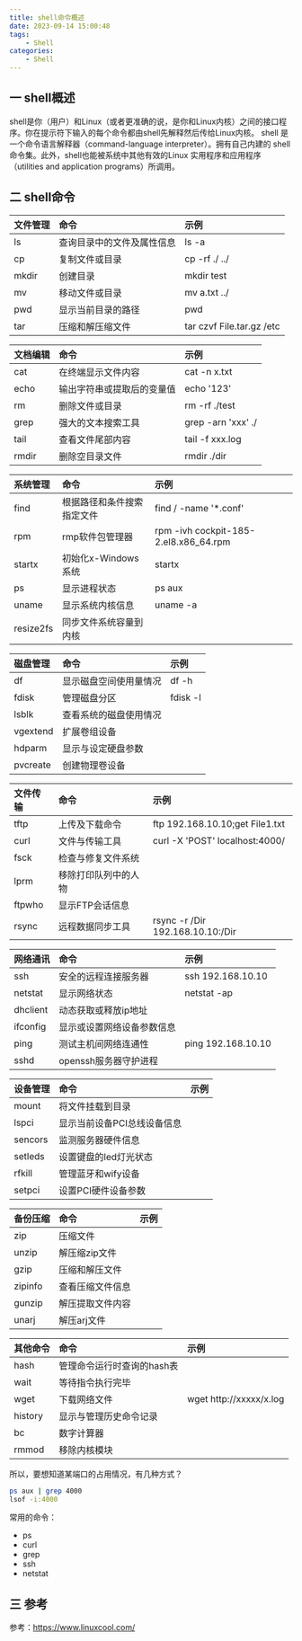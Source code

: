 ```yaml
---
title: shell命令概述
date: 2023-09-14 15:00:48
tags:
    - Shell
categories:
    - Shell
---
```



## 一 shell概述
shell是你（用户）和Linux（或者更准确的说，是你和Linux内核）之间的接口程序。你在提示符下输入的每个命令都由shell先解释然后传给Linux内核。
shell 是一个命令语言解释器（command-language interpreter）。拥有自己内建的 shell 命令集。此外，shell也能被系统中其他有效的Linux 实用程序和应用程序（utilities and application programs）所调用。

## 二 shell命令

| 文件管理 | 命令 | 示例 |
| :-----| :----- | :----- |
| ls | 查询目录中的文件及属性信息 | ls -a |
| cp | 复制文件或目录 | cp -rf ./ ../ |
| mkdir | 创建目录 | mkdir test |
| mv | 移动文件或目录 | mv a.txt ../ |
| pwd | 显示当前目录的路径 | pwd |
| tar | 压缩和解压缩文件 | tar czvf File.tar.gz /etc |


| 文档编辑 | 命令 | 示例 |
| :-----| :----- | :----- |
| cat | 在终端显示文件内容 | cat -n x.txt |
| echo | 输出字符串或提取后的变量值 | echo '123' |
| rm | 删除文件或目录 | rm -rf ./test  |
| grep | 强大的文本搜索工具 | grep -arn 'xxx' ./ |
| tail | 查看文件尾部内容 | tail -f xxx.log |
| rmdir | 删除空目录文件 | rmdir ./dir |

| 系统管理 | 命令 | 示例 |
| :-----| :----- | :----- |
| find | 根据路径和条件搜索指定文件 | find / -name '*.conf' |
| rpm | rmp软件包管理器 | rpm -ivh cockpit-185-2.el8.x86_64.rpm |
| startx | 初始化x-Windows系统  | startx |
| ps | 显示进程状态 | ps aux | grep 4000 |
| uname | 显示系统内核信息 | uname -a |
| resize2fs | 同步文件系统容量到内核 |  |

| 磁盘管理 | 命令 | 示例 |
| :-----| :----- | :----- |
| df | 显示磁盘空间使用量情况 | df -h |
| fdisk | 管理磁盘分区 | fdisk -l  |
| lsblk | 查看系统的磁盘使用情况 |  |
| vgextend | 扩展卷组设备 |  |
| hdparm | 显示与设定硬盘参数 |  |
| pvcreate | 创建物理卷设备  |  |

| 文件传输 | 命令 | 示例 |
| :-----| :----- | :----- |
| tftp | 上传及下载命令 | ftp 192.168.10.10;get File1.txt |
| curl | 文件与传输工具 | curl -X 'POST' localhost:4000/|
| fsck | 检查与修复文件系统 |  |
| lprm | 移除打印队列中的人物 |  |
| ftpwho | 显示FTP会话信息 |  |
| rsync | 远程数据同步工具 | rsync -r /Dir 192.168.10.10:/Dir |

| 网络通讯 | 命令 | 示例 |
| :-----| :----- | :----- |
| ssh | 安全的远程连接服务器 | ssh 192.168.10.10 |
| netstat | 显示网络状态 | netstat -ap | grep ssh |
| dhclient | 动态获取或释放ip地址 |  |
| ifconfig | 显示或设置网络设备参数信息 |  |
| ping | 测试主机间网络连通性 | ping 192.168.10.10 |
| sshd | openssh服务器守护进程 |  |

| 设备管理 | 命令 | 示例 |
| :-----| :----- | :----- |
| mount | 将文件挂载到目录 |  |
| lspci | 显示当前设备PCI总线设备信息 |  |
| sencors | 监测服务器硬件信息 |  |
| setleds | 设置键盘的led灯光状态 |  |
| rfkill | 管理蓝牙和wify设备 |  |
| setpci | 设置PCI硬件设备参数 |  |

| 备份压缩 | 命令 | 示例 |
| :-----| :----- | :----- |
| zip | 压缩文件 |  |
| unzip | 解压缩zip文件  |  |
| gzip | 压缩和解压文件 |  |
| zipinfo | 查看压缩文件信息 |  |
| gunzip | 解压提取文件内容 |  |
| unarj | 解压arj文件 |  |


| 其他命令 | 命令 | 示例 |
| :-----| :----- | :----- |
| hash | 管理命令运行时查询的hash表 |  |
| wait | 等待指令执行完毕 |  |
| wget | 下载网络文件 | wget http://xxxxx/x.log|
| history | 显示与管理历史命令记录 |  |
| bc | 数字计算器 |  |
| rmmod | 移除内核模块 |  |


所以，要想知道某端口的占用情况，有几种方式？
```bash
ps aux | grep 4000
lsof -i:4000
```

常用的命令：
* ps
* curl
* grep
* ssh
* netstat

## 三 参考
参考：https://www.linuxcool.com/